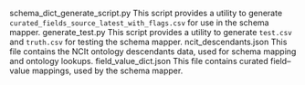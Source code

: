 schema_dict_generate_script.py This script provides a utility to generate `curated_fields_source_latest_with_flags.csv` for use in the schema mapper.
generate_test.py This script provides a utility to generate `test.csv` and `truth.csv` for testing the schema mapper.
ncit_descendants.json This file contains the NCIt ontology descendants data, used for schema mapping and ontology lookups.
field_value_dict.json This file contains curated field–value mappings, used by the schema mapper.